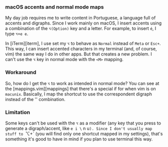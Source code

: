 ### macOS accents and normal mode maps

My day job requires me to write content in Portuguese, a language full of accents and digraphs.
Since I work mainly on macOS, I insert accents using a combination of the `⌥(Option)` key and
a letter. For example, to insert `é`, I type `⌥+e e`.

In [iTerm][iterm], I use set my `⌥` to behave as `Normal` instead of `Meta` or `Esc+`. This
way, I can insert accented characters in my terminal (and, of course, vim) the same way I do in
other apps. But that creates a new problem. I can't use the `⌥` key in normal mode with the `<M>`
mapping.

### Workaround

So, how do I get the `⌥` to work as intended in normal mode? You can see at the
[mappings.vim][mappings] that there's a special if for when vim is on `macunix`. Basically, I map
the shortcut to use the correspondent digraph instead of the '<M-d>' combination.


### Limitation
Some keys can't be used with the `⌥` as a modifier (any key that you press to generate a digraph/accent, like `e i \` n u`).
Since I don't usually map stuff to `⌥+<key>` (you will find only one shortcut mapped in my
settings), that's something it's good to have in mind if you plan to use terminal this way.

